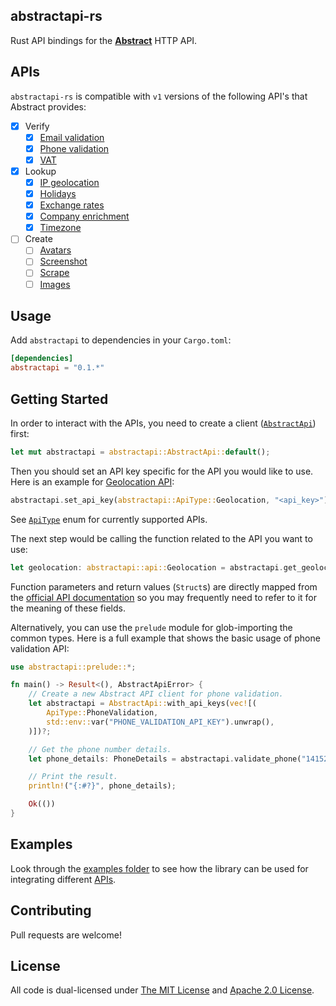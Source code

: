 ## abstractapi-rs

Rust API bindings for the [**Abstract**](https://www.abstractapi.com/) HTTP API.

## APIs

`abstractapi-rs` is compatible with `v1` versions of the following API's that Abstract provides:

- [x] Verify
  - [x] [Email validation](https://app.abstractapi.com/api/email-validation)
  - [x] [Phone validation](https://app.abstractapi.com/api/phone-validation)
  - [x] [VAT](https://app.abstractapi.com/api/vat)
- [x] Lookup
  - [x] [IP geolocation](https://app.abstractapi.com/api/ip-geolocation)
  - [x] [Holidays](https://app.abstractapi.com/api/holidays)
  - [x] [Exchange rates](https://app.abstractapi.com/api/exchange-rates)
  - [x] [Company enrichment](https://app.abstractapi.com/api/company-enrichment)
  - [x] [Timezone](https://app.abstractapi.com/api/timezone)
- [ ] Create
  - [ ] [Avatars](https://app.abstractapi.com/api/avatars)
  - [ ] [Screenshot](https://app.abstractapi.com/api/screenshot)
  - [ ] [Scrape](https://app.abstractapi.com/api/scrape)
  - [ ] [Images](https://app.abstractapi.com/api/images)

## Usage

Add `abstractapi` to dependencies in your `Cargo.toml`:

```toml
[dependencies]
abstractapi = "0.1.*"
```

## Getting Started

In order to interact with the APIs, you need to create a client ([`AbstractApi`](https://docs.rs/abstractapi/latest/abstractapi/struct.AbstractApi.html)) first:

```rs
let mut abstractapi = abstractapi::AbstractApi::default();
```

Then you should set an API key specific for the API you would like to use. Here is an example for [Geolocation API](https://app.abstractapi.com/api/ip-geolocation):

```rs
abstractapi.set_api_key(abstractapi::ApiType::Geolocation, "<api_key>").unwrap();
```

See [`ApiType`](https://docs.rs/abstractapi/latest/abstractapi/enum.ApiType.html) enum for currently supported APIs.

The next step would be calling the function related to the API you want to use:

```rs
let geolocation: abstractapi::api::Geolocation = abstractapi.get_geolocation("172.217.19.142").unwrap();
```

Function parameters and return values (`Struct`s) are directly mapped from the [official API documentation](#apis) so you may frequently need to refer to it for the meaning of these fields.

Alternatively, you can use the `prelude` module for glob-importing the common types. Here is a full example that shows the basic usage of phone validation API:

```rs
use abstractapi::prelude::*;

fn main() -> Result<(), AbstractApiError> {
    // Create a new Abstract API client for phone validation.
    let abstractapi = AbstractApi::with_api_keys(vec![(
        ApiType::PhoneValidation,
        std::env::var("PHONE_VALIDATION_API_KEY").unwrap(),
    )])?;

    // Get the phone number details.
    let phone_details: PhoneDetails = abstractapi.validate_phone("14152007986")?;

    // Print the result.
    println!("{:#?}", phone_details);

    Ok(())
}
```

## Examples

Look through the [examples folder](./examples/) to see how the library can be used for integrating different [APIs](#apis).

## Contributing

Pull requests are welcome!

## License

All code is dual-licensed under [The MIT License](./LICENSE-MIT) and [Apache 2.0 License](./LICENSE-APACHE).
